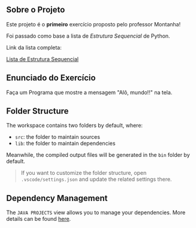 ## Sobre o Projeto

Este projeto é o **primeiro** exercício proposto pelo professor Montanha! 

Foi passado como base a lista de _Estrutura Sequencial_ de Python.

Link da lista completa:

[Lista de Estrutura Sequencial](https://wiki.python.org.br/EstruturaSequencial)

## Enunciado do Exercício

Faça um Programa que mostre a mensagem "Alô, mundo!!" na tela.

## Folder Structure

The workspace contains two folders by default, where:

- `src`: the folder to maintain sources
- `lib`: the folder to maintain dependencies

Meanwhile, the compiled output files will be generated in the `bin` folder by default.

> If you want to customize the folder structure, open `.vscode/settings.json` and update the related settings there.

## Dependency Management

The `JAVA PROJECTS` view allows you to manage your dependencies. More details can be found [here](https://github.com/microsoft/vscode-java-dependency#manage-dependencies).
